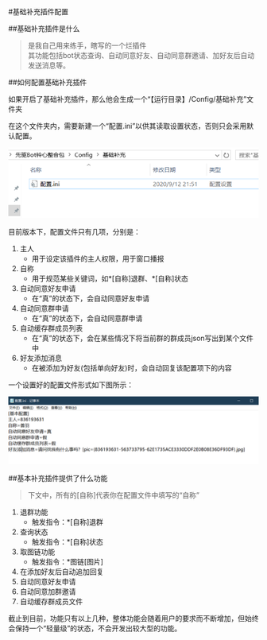 #基础补充插件配置

##基础补充插件是什么
>是我自己用来练手，瞎写的一个烂插件  
其功能包括bot状态查询、自动同意好友、自动同意群邀请、加好友后自动发送消息等。

##如何配置基础补充插件  

如果开启了基础补充插件，那么他会生成一个“【运行目录】/Config/基础补充”文件夹  

在这个文件夹内，需要新建一个“配置.ini”以供其读取设置状态，否则只会采用默认配置。  
  
![Picture](/pic/12.png "配置文件位置示例")  

目前版本下，配置文件只有几项，分别是：

1. 主人
   - 用于设定该插件的主人权限，用于窗口播报
2. 自称
   - 用于规范某些关键词，如\*[自称]退群、\*[自称]状态
3. 自动同意好友申请
   - 在“真”的状态下，会自动同意好友申请
4. 自动同意群申请
   - 在“真”的状态下，会自动同意群申请
5. 自动缓存群成员列表
   - 在“真”的状态下，会在某些情况下将当前群的群成员json写出到某个文件中
6. 好友添加消息
   - 在被添加为好友(包括单向好友)时，会自动回复该配置项下的内容

一个设置好的配置文件形式如下图所示：

![Picture](/pic/13.png "配置文件示例") 

##基本补充插件提供了什么功能  

>下文中，所有的[自称]代表你在配置文件中填写的“自称”  

   1. 退群功能
      - 触发指令：*[自称]退群
   2. 查询状态
      - 触发指令：*[自称]状态
   3. 取图链功能
      - 触发指令：*图链[图片]
   4. 在添加好友后自动追加回复 
   5. 自动同意好友申请
   6. 自动同意加群邀请
   7. 自动缓存群成员文件

截止到目前，功能只有以上几种，整体功能会随着用户的要求而不断增加，但始终会保持一个“轻量级”的状态，不会开发出较大型的功能。